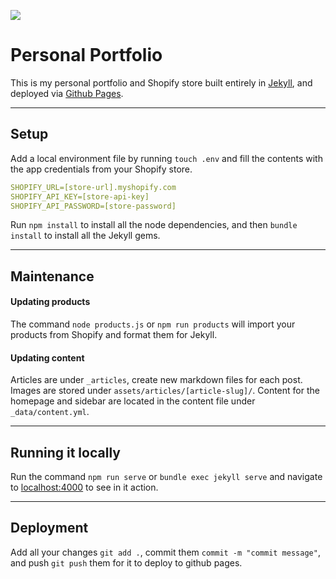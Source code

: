 ![](https://connellmccarthy.com/assets/img/social-share.jpg)

# Personal Portfolio

This is my personal portfolio and Shopify store built entirely in [Jekyll](https://jekyllrb.com/), and deployed via [Github Pages](https://pages.github.com/).

---

## Setup

Add a local environment file by running `touch .env` and fill the contents with the app credentials from your Shopify store.

```yaml
SHOPIFY_URL=[store-url].myshopify.com
SHOPIFY_API_KEY=[store-api-key]
SHOPIFY_API_PASSWORD=[store-password]
```

Run `npm install` to install all the node dependencies, and then `bundle install` to install all the Jekyll gems.

---

## Maintenance

#### Updating products

The command `node products.js` or `npm run products` will import your products from Shopify and format them for Jekyll.

#### Updating content

Articles are under `_articles`, create new markdown files for each post. Images are stored under `assets/articles/[article-slug]/`. Content for the homepage and sidebar are located in the content file under `_data/content.yml`.

---

## Running it locally

Run the command `npm run serve` or `bundle exec jekyll serve` and navigate to [localhost:4000](localhost:4000) to see in it action.

---

## Deployment

Add all your changes `git add .`, commit them `commit -m "commit message"`, and push `git push` them for it to deploy to github pages.
